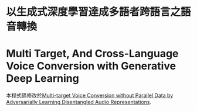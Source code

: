 # 以生成式深度學習達成多語者跨語言之語音轉換
# Multi Target, And Cross-Language Voice Conversion with Generative Deep Learning


本程式碼修改於[Multi-target Voice Conversion without Parallel Data by Adversarially Learning Disentangled Audio Representations](https://arxiv.org/abs/1804.02812).